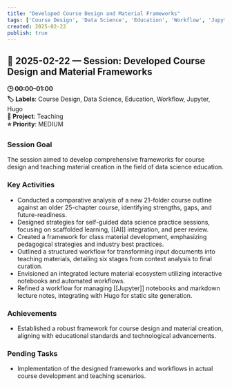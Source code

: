 ```yaml
---
title: "Developed Course Design and Material Frameworks"
tags: ['Course Design', 'Data Science', 'Education', 'Workflow', 'Jupyter', 'Hugo']
created: 2025-02-22
publish: true
---
```


## 📅 2025-02-22 — Session: Developed Course Design and Material Frameworks

**🕒 00:00–01:00**  
**🏷️ Labels**: Course Design, Data Science, Education, Workflow, Jupyter, Hugo  
**📂 Project**: Teaching  
**⭐ Priority**: MEDIUM  


### Session Goal
The session aimed to develop comprehensive frameworks for course design and teaching material creation in the field of data science education.

### Key Activities
- Conducted a comparative analysis of a new 21-folder course outline against an older 25-chapter course, identifying strengths, gaps, and future-readiness.
- Designed strategies for self-guided data science practice sessions, focusing on scaffolded learning, [[AI]] integration, and peer review.
- Created a framework for class material development, emphasizing pedagogical strategies and industry best practices.
- Outlined a structured workflow for transforming input documents into teaching materials, detailing six stages from context analysis to final curation.
- Envisioned an integrated lecture material ecosystem utilizing interactive notebooks and automated workflows.
- Refined a workflow for managing [[Jupyter]] notebooks and markdown lecture notes, integrating with Hugo for static site generation.

### Achievements
- Established a robust framework for course design and material creation, aligning with educational standards and technological advancements.

### Pending Tasks
- Implementation of the designed frameworks and workflows in actual course development and teaching scenarios.
